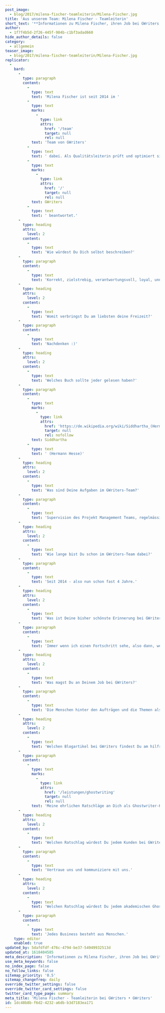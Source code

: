```yaml
---
post_image:
  - blog/2017/milena-fischer-teamleiterin/Milena-Fischer.jpg
title: 'Aus unserem Team: Milena Fischer - Teamleiterin'
short_text: '**Informationen zu Milena Fischer, ihren Job bei GWriters, ihre Ratschläge an akademische Ghostwriter & Kunden der Ghostwriter-Agentur GWriters.**'
author:
  - 1f7f4b5d-2f26-445f-984b-c1bf3adad660
hide_author_details: false
category:
  - allgemein
teaser_image:
  - blog/2017/milena-fischer-teamleiterin/Milena-Fischer.jpg
replicator:
  -
    bard:
      -
        type: paragraph
        content:
          -
            type: text
            text: 'Milena Fischer ist seit 2014 im '
          -
            type: text
            marks:
              -
                type: link
                attrs:
                  href: '/team'
                  target: null
                  rel: null
            text: 'Team von GWriters'
          -
            type: text
            text: ' dabei. Als Qualitätsleiterin prüft und optimiert sie täglich die Qualität von Ausarbeitungen bei GWriters und die Zufriedenheit unserer Kunden und akademischen Experten. In diesem Beitrag hat Milena Fischer einige Fragen über sich und ihre Arbeit bei '
          -
            type: text
            marks:
              -
                type: link
                attrs:
                  href: '/'
                  target: null
                  rel: null
            text: GWriters
          -
            type: text
            text: ' beantwortet.'
      -
        type: heading
        attrs:
          level: 2
        content:
          -
            type: text
            text: 'Wie würdest Du Dich selbst beschreiben?'
      -
        type: paragraph
        content:
          -
            type: text
            text: 'Korrekt, zielstrebig, verantwortungsvoll, loyal, unnachgiebig.'
      -
        type: heading
        attrs:
          level: 2
        content:
          -
            type: text
            text: 'Womit verbringst Du am liebsten deine Freizeit?'
      -
        type: paragraph
        content:
          -
            type: text
            text: 'Nachdenken :)'
      -
        type: heading
        attrs:
          level: 2
        content:
          -
            type: text
            text: 'Welches Buch sollte jeder gelesen haben?'
      -
        type: paragraph
        content:
          -
            type: text
            marks:
              -
                type: link
                attrs:
                  href: 'https://de.wikipedia.org/wiki/Siddhartha_(Hermann_Hesse)'
                  target: null
                  rel: nofollow
            text: Siddhartha
          -
            type: text
            text: ' (Hermann Hesse)'
      -
        type: heading
        attrs:
          level: 2
        content:
          -
            type: text
            text: 'Was sind Deine Aufgaben im GWriters-Team?'
      -
        type: paragraph
        content:
          -
            type: text
            text: 'Supervision des Projekt Management Teams, regelmässige Kontrolle aller Projekte, Verantwortlichkeit für die Kundenzufriedenheit, Personalverantwortung, Durchführung von Prozessoptimierungen.'
      -
        type: heading
        attrs:
          level: 2
        content:
          -
            type: text
            text: 'Wie lange bist Du schon im GWriters-Team dabei?'
      -
        type: paragraph
        content:
          -
            type: text
            text: 'Seit 2014 - also nun schon fast 4 Jahre.'
      -
        type: heading
        attrs:
          level: 2
        content:
          -
            type: text
            text: 'Was ist Deine bisher schönste Erinnerung bei GWriters?'
      -
        type: paragraph
        content:
          -
            type: text
            text: 'Immer wenn ich einen Fortschritt sehe, also dann, wenn sich etwas bewegt.'
      -
        type: heading
        attrs:
          level: 2
        content:
          -
            type: text
            text: 'Was magst Du an Deinem Job bei GWriters?'
      -
        type: paragraph
        content:
          -
            type: text
            text: 'Die Menschen hinter den Aufträgen und die Themen als Ausdruck der Persönlichkeiten der Kunden und Autoren.'
      -
        type: heading
        attrs:
          level: 2
        content:
          -
            type: text
            text: 'Welchen Blogartikel bei GWriters findest Du am hilfreichsten und warum?'
      -
        type: paragraph
        content:
          -
            type: text
            marks:
              -
                type: link
                attrs:
                  href: '/leistungen/ghostwriting'
                  target: null
                  rel: null
            text: 'Meine ehrlichen Ratschläge an Dich als Ghostwriter-Kunde'
      -
        type: heading
        attrs:
          level: 2
        content:
          -
            type: text
            text: 'Welchen Ratschlag würdest Du jedem Kunden bei GWriters geben?'
      -
        type: paragraph
        content:
          -
            type: text
            text: 'Vertraue uns und kommuniziere mit uns.'
      -
        type: heading
        attrs:
          level: 2
        content:
          -
            type: text
            text: 'Welchen Ratschlag würdest Du jedem akademischen Ghostwriter bei GWriters geben?'
      -
        type: paragraph
        content:
          -
            type: text
            text: 'Jedes Business besteht aus Menschen.'
    type: editor
    enabled: true
updated_by: 5dafdfdf-476c-4794-be37-54949932513d
updated_at: 1618404585
meta_description: 'Informationen zu Milena Fischer, ihren Job bei GWriters, ihre Ratschläge an akademische Ghostwriter & Kunden der Ghostwriter-Agentur GWriters.'
use_meta_keywords: false
no_index_page: false
no_follow_links: false
sitemap_priority: '0.5'
sitemap_changefreq: daily
override_twitter_settings: false
override_twitter_card_settings: false
twitter_card_type_page: summary
meta_title: 'Milena Fischer - Teamleiterin bei GWriters • GWriters'
id: 1dc48b8b-f6d2-4232-a6db-b3d7183ea171
---
```

